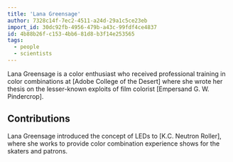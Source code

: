 ```yaml
---
title: 'Lana Greensage'
author: 7328c14f-7ec2-4511-a24d-29a1c5ce23eb
import_id: 30dc92fb-4956-479b-a43c-99fdf4ce4837
id: 4b88b26f-c153-4bb6-81d8-b3f14e253565
tags:
  - people
  - scientists
---
```

Lana Greensage is a color enthusiast who received professional training in color combinations at [Adobe College of the Desert] where she wrote her thesis on the lesser-known exploits of film colorist [Empersand G. W. Pindercrop].

## Contributions

Lana Greensage introduced the concept of LEDs to [K.C. Neutron Roller], where she works to provide color combination experience shows for the skaters and patrons.